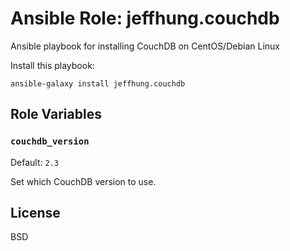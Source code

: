 # Ansible Role: jeffhung.couchdb

Ansible playbook for installing CouchDB on CentOS/Debian Linux

Install this playbook:

	ansible-galaxy install jeffhung.couchdb


## Role Variables

### `couchdb_version`

Default: `2.3`

Set which CouchDB version to use.


## License

BSD

